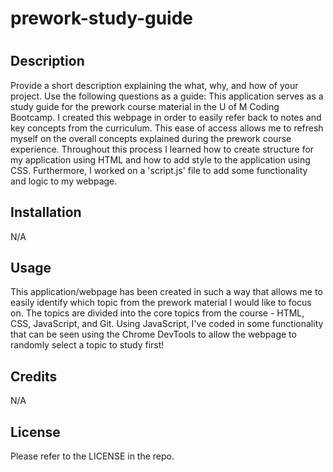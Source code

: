 # prework-study-guide
# <Prework Study Guide Webpage>

## Description

Provide a short description explaining the what, why, and how of your project. Use the following questions as a guide: This application serves as a study guide for the prework course material in the U of M Coding Bootcamp. I created this webpage in order to easily refer back to notes and key concepts from the curriculum. This ease of access allows me to refresh myself on the overall concepts explained during the prework course experience. Throughout this process I learned how to create structure for my application using HTML and how to add style to the application using CSS. Furthermore, I worked on a 'script.js' file to add some functionality and logic to my webpage. 


## Installation

N/A

## Usage

This application/webpage has been created in such a way that allows me to easily identify which topic from the prework material I would like to focus on. The topics are divided into the core topics from the course - HTML, CSS, JavaScript, and Git. Using JavaScript, I've coded in some functionality that can be seen using the Chrome DevTools to allow the webpage to randomly select a topic to study first! 



## Credits

N/A

## License

Please refer to the LICENSE in the repo. 
